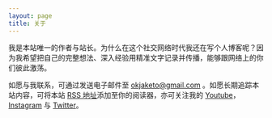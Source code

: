 ```yaml
---
layout: page
title: 关于
---
```


我是本站唯一的作者与站长。为什么在这个社交网络时代我还在写个人博客呢？因为我希望把自己的完整想法、深入经验用精准文字记录并传播，能够跟网络上的你们彼此激荡。

如愿与我联系，可通过发送电子邮件至 <okjaketo@gmail.com> 。如愿长期追踪本站内容，可将本站 [RSS 地址](https://east-bladder.com/atom.xml)添加至你的阅读器，亦可关注我的 [Youtube](https://www.youtube.com/channel/UCY4dkiRPDkuT2Z05Pha2GVw/featured)，[Instagram](https://www.instagram.com/okjaketo/) 与 [Twitter](https://mobile.twitter.com/okjaketo)。
